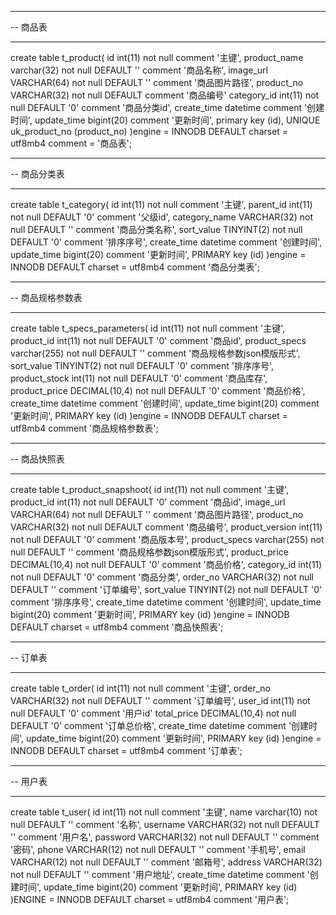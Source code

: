 -- --------------------------------
-- 商品表
-- --------------------------------
create table t_product(
	id int(11) not null comment '主键',
	product_name varchar(32) not null DEFAULT '' comment '商品名称',
	image_url VARCHAR(64) not null DEFAULT '' comment '商品图片路径',
	product_no VARCHAR(32) not null DEFAULT comment '商品编号'
	category_id int(11) not null DEFAULT '0' comment '商品分类id',
	create_time datetime comment '创建时间',
	update_time bigint(20) comment '更新时间',
	primary key (id),
	UNIQUE uk_product_no (product_no)
)engine = INNODB DEFAULT charset = utf8mb4 comment = '商品表';

-- -------------------------------
-- 商品分类表
-- -------------------------------
create table t_category(
	id int(11) not null comment '主键',
	parent_id int(11) not null DEFAULT '0' comment '父级id',
	category_name VARCHAR(32) not null DEFAULT '' comment '商品分类名称',
	sort_value TINYINT(2) not null DEFAULT '0' comment '排序序号',
	create_time datetime comment '创建时间',
	update_time bigint(20) comment '更新时间',
	PRIMARY key (id)
)engine = INNODB DEFAULT charset = utf8mb4 comment '商品分类表';

-- -------------------------------
-- 商品规格参数表
-- -------------------------------
create table t_specs_parameters(
	id int(11) not null comment '主键',
	product_id int(11) not null DEFAULT '0' comment '商品id',
	product_specs varchar(255) not null DEFAULT '' comment '商品规格参数json模版形式',
	sort_value TINYINT(2) not null DEFAULT '0' comment '排序序号',
	product_stock int(11) not null DEFAULT '0' comment '商品库存',
	product_price DECIMAL(10,4) not null DEFAULT '0' comment '商品价格',
	create_time datetime comment '创建时间',
	update_time bigint(20) comment '更新时间',
	PRIMARY key (id)
)engine = INNODB DEFAULT charset = utf8mb4 comment '商品规格参数表';

-- -------------------------------
-- 商品快照表
-- -------------------------------
create table t_product_snapshoot(
	id int(11) not null comment '主键',
	product_id int(11) not null DEFAULT '0' comment '商品id',
	image_url VARCHAR(64) not null DEFAULT '' comment '商品图片路径',
	product_no VARCHAR(32) not null DEFAULT comment '商品编号',
	product_version int(11) not null DEFAULT '0' comment '商品版本号',
	product_specs varchar(255) not null DEFAULT '' comment '商品规格参数json模版形式',
	product_price DECIMAL(10,4) not null DEFAULT '0' comment '商品价格',
	category_id int(11) not null DEFAULT '0' comment '商品分类',
	order_no VARCHAR(32) not null DEFAULT '' comment '订单编号',
	sort_value TINYINT(2) not null DEFAULT '0' comment '排序序号',
	create_time datetime comment '创建时间',
	update_time bigint(20) comment '更新时间',
	PRIMARY key (id)
)engine = INNODB DEFAULT charset = utf8mb4 comment '商品快照表';

-- --------------------------------
-- 订单表
-- --------------------------------
create table t_order(
	id int(11) not null comment '主键',
	order_no VARCHAR(32) not null DEFAULT '' comment '订单编号',
	user_id int(11) not null DEFAULT '0' comment '用户id'
	total_price DECIMAL(10,4) not null DEFAULT '0' comment '订单总价格',
	create_time datetime comment '创建时间',
	update_time bigint(20) comment '更新时间',
	PRIMARY key (id)
)engine = INNODB DEFAULT charset = utf8mb4 comment '订单表';

-- ---------------------------------
-- 用户表
-- ---------------------------------
create table t_user(
	id int(11) not null comment '主键',
	name varchar(10) not null DEFAULT '' comment '名称',
	username VARCHAR(32) not null DEFAULT '' comment '用户名',
	password VARCHAR(32) not null DEFAULT '' comment '密码',
	phone VARCHAR(12) not null DEFAULT '' comment '手机号',
	email VARCHAR(12) not null DEFAULT '' comment '邮箱号',
	address VARCHAR(32) not null DEFAULT '' comment '用户地址',
	create_time datetime comment '创建时间',
	update_time bigint(20) comment '更新时间',
	PRIMARY key (id)
)ENGINE = INNODB DEFAULT charset = utf8mb4 comment '用户表';
